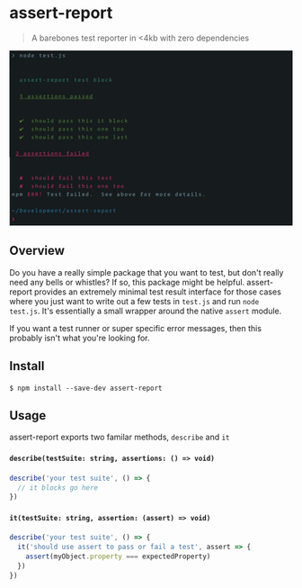 # assert-report

> A barebones test reporter in <4kb with zero dependencies

![alt tag](example.png)

## Overview

Do you have a really simple package that you want to test, but don't really need any bells or whistles? If so, this package might be helpful. assert-report provides an extremely minimal test result interface for those cases where you just want to write out a few tests in `test.js` and run `node test.js`. It's essentially a small wrapper around the native `assert` module.

If you want a test runner or super specific error messages, then this probably isn't what you're looking for.

## Install

```
$ npm install --save-dev assert-report
```

## Usage

assert-report exports two familar methods, `describe` and `it`

#### `describe(testSuite: string, assertions: () => void)`

```js
describe('your test suite', () => {
  // it blocks go here
})
```

#### `it(testSuite: string, assertion: (assert) => void)`

```js
describe('your test suite', () => {
  it('should use assert to pass or fail a test', assert => {
    assert(myObject.property === expectedProperty)
  })
})
```
